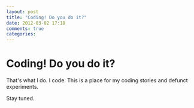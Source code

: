 ```yaml
---
layout: post
title: "Coding! Do you do it?"
date: 2012-03-02 17:18
comments: true
categories: 
---
```

# Coding! Do you do it?
That's what I do. I code. This is a place for my coding stories and defunct experiments.

Stay tuned.